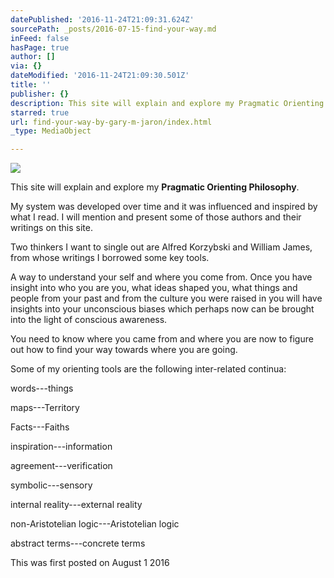 ```yaml
---
datePublished: '2016-11-24T21:09:31.624Z'
sourcePath: _posts/2016-07-15-find-your-way.md
inFeed: false
hasPage: true
author: []
via: {}
dateModified: '2016-11-24T21:09:30.501Z'
title: ''
publisher: {}
description: This site will explain and explore my Pragmatic Orienting Philosophy.
starred: true
url: find-your-way-by-gary-m-jaron/index.html
_type: MediaObject

---
```

![](https://the-grid-user-content.s3-us-west-2.amazonaws.com/1e0bd432-970d-4463-b87f-973f0b252b60.jpg)

This site will explain and explore my **Pragmatic Orienting Philosophy**.

My system was developed over time and it was influenced and inspired by what I read. I will mention and present some of those authors and their writings on this site.

Two thinkers I want to single out are Alfred Korzybski and William James, from whose writings I borrowed some key tools.

A way to understand your self and where you come from. Once you have insight into who you are you, what ideas shaped you, what things and people from your past and from the culture you were raised in you will have insights into your unconscious biases which perhaps now can be brought into the light of conscious awareness.

You need to know where you came from and where you are now to figure out how to find your way towards where you are going.

Some of my orienting tools are the following inter-related continua:

words---things

maps---Territory

Facts---Faiths

inspiration---information

agreement---verification

symbolic---sensory

internal reality---external reality

non-Aristotelian logic---Aristotelian logic

abstract terms---concrete terms

This was first posted on August 1 2016